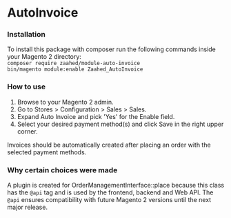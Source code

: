 # AutoInvoice

### Installation
To install this package with composer run the following commands inside your Magento 2 directory:\
`composer require zaahed/module-auto-invoice`\
`bin/magento module:enable Zaahed_AutoInvoice`

### How to use
1. Browse to your Magento 2 admin.
2. Go to Stores > Configuration > Sales > Sales.
3. Expand Auto Invoice and pick 'Yes' for the Enable field.
4. Select your desired payment method(s) and click Save in the right upper corner.

Invoices should be automatically created after placing an order with the selected payment methods.

### Why certain choices were made

A plugin is created for OrderManagementInterface::place because this class has the `@api` tag and is used by the frontend, backend and Web API. The `@api` ensures compatibility with future Magento 2 versions until the next major release.





